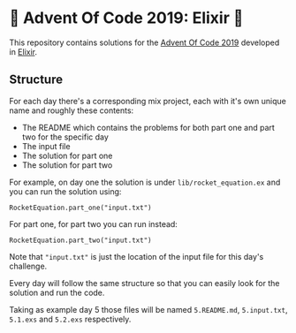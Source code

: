 # 🎄 Advent Of Code 2019: Elixir 🎄

This repository contains solutions for the [Advent Of Code 2019](https://adventofcode.com/2019/) developed in [Elixir](https://elixir-lang.org/).

## Structure

For each day there's a corresponding mix project, each with it's own unique
name and roughly these contents:


* The README which contains the problems for both part one and part two for the specific day
* The input file
* The solution for part one
* The solution for part two

For example, on day one the solution is under `lib/rocket_equation.ex`
and you can run the solution using:

```
RocketEquation.part_one("input.txt")
```

For part one, for part two you can run instead:

```
RocketEquation.part_two("input.txt")
```

Note that `"input.txt"` is just the location of the input file for this day's
challenge.

Every day will follow the same structure so that you can easily look for the
solution and run the code.

Taking as example day 5 those files will be named `5.README.md`, `5.input.txt`, `5.1.exs` and `5.2.exs` respectively.

